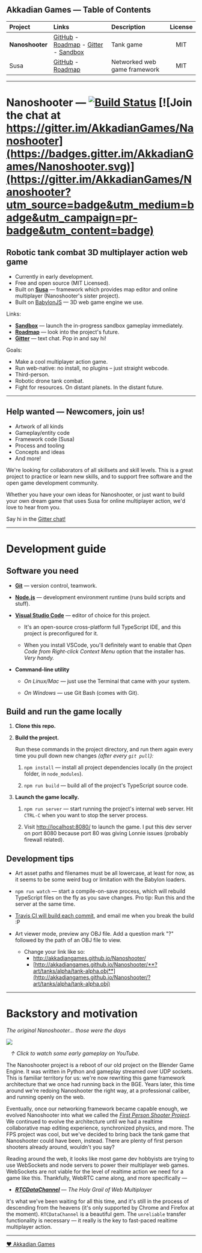 
## Akkadian Games — Table of Contents

| Project | Links | Description | License |
|:--------|:------|:------------|:-------:|
| **Nanoshooter** | [GitHub](https://github.com/AkkadianGames/Nanoshooter#readme) - [Roadmap](https://trello.com/b/Tr656Gke/nanoshooter-roadmap) - [Gitter](https://gitter.im/AkkadianGames/Nanoshooter) - [Sandbox](http://akkadiangames.github.io/Nanoshooter/) | Tank game | MIT |
| Susa | [GitHub](https://github.com/AkkadianGames/Susa#readme) - [Roadmap](https://trello.com/b/MGlfhN1a/susa-roadmap) | Networked web game framework | MIT |

--------

# Nanoshooter — [![Build Status](https://travis-ci.org/AkkadianGames/Nanoshooter.svg?branch=master)](https://travis-ci.org/AkkadianGames/Nanoshooter) [![Join the chat at https://gitter.im/AkkadianGames/Nanoshooter](https://badges.gitter.im/AkkadianGames/Nanoshooter.svg)](https://gitter.im/AkkadianGames/Nanoshooter?utm_source=badge&utm_medium=badge&utm_campaign=pr-badge&utm_content=badge)

## Robotic tank combat 3D multiplayer action web game

  - Currently in early development.
  - Free and open source (MIT Licensed).
  - Built on [**Susa**](https://github.com/AkkadianGames/Susa) — framework which provides map editor and online multiplayer (Nanoshooter's sister project).
  - Built on [BabylonJS](http://www.babylonjs.com/) — 3D web game engine we use.

Links:

  - [**Sandbox**](http://akkadiangames.github.io/Nanoshooter/) — launch the in-progress sandbox gameplay immediately.
  - [**Roadmap**](https://trello.com/b/Tr656Gke/nanoshooter-roadmap) — look into the project's future.
  - [**Gitter**](https://gitter.im/AkkadianGames/Nanoshooter) — text chat. Pop in and say hi!

Goals:

  - Make a cool multiplayer action game.
  - Run web-native: no install, no plugins – just straight webcode.
  - Third-person.
  - Robotic drone tank combat.
  - Fight for resources. On distant planets. In the distant future.

--------

## Help wanted — Newcomers, join us!

 - Artwork of all kinds
 - Gameplay/entity code
 - Framework code (Susa)
 - Process and tooling
 - Concepts and ideas
 - And more!

We're looking for collaborators of all skillsets and skill levels. This is a great project to practice or learn new skills, and to support free software and the open game development community.

Whether you have your own ideas for Nanoshooter, or just want to build your own dream game that uses Susa for online multiplayer action, we'd love to hear from you.

Say hi in the [Gitter chat!](https://gitter.im/AkkadianGames/Nanoshooter)

--------

# Development guide

## Software you need

  - [**Git**](https://git-scm.com/) — version control, teamwork.

  - [**Node.js**](https://nodejs.org/en/) — development environment runtime (runs build scripts and stuff).

  - [**Visual Studio Code**](https://code.visualstudio.com/) — editor of choice for this project.

    - It's an open-source cross-platform full TypeScript IDE, and this project is preconfigured for it.

    - When you install VSCode, you'll definitely want to enable that *Open Code from Right-click Context Menu* option that the installer has. *Very handy.*

  - **Command-line utility**

    - *On Linux/Mac* — just use the Terminal that came with your system.

    - *On Windows* — use Git Bash (comes with Git).

## Build and run the game locally

  1. **Clone this repo.**

  2. **Build the project.**

      Run these commands in the project directory, and run them again every time you pull down new changes *(after every `git pull`):*

      1. `npm install` — install all project dependencies locally (in the project folder, in `node_modules`).

      2. `npm run build` — build all of the project's TypeScript source code.

  3. **Launch the game locally.**

      1. `npm run server` — start running the project's internal web server. Hit `CTRL-C` when you want to stop the server process.

      2. Visit [http://localhost:8080/](http://localhost:8080/) to launch the game. I put this dev server on port 8080 because port 80 was giving Lonnie issues (probably firewall related).

## Development tips

  - Art asset paths and filenames must be all lowercase, at least for now, as it seems to be some weird bug or limitation with the Babylon loaders.

  - `npm run watch` — start a compile-on-save process, which will rebuild TypeScript files on the fly as you save changes. Pro tip: Run this and the server at the same time.

  - [Travis CI will build each commit](https://travis-ci.org/AkkadianGames/Nanoshooter), and email me when you break the build :P

  - Art viewer mode, preview any OBJ file. Add a question mark "?" followed by the path of an OBJ file to view.

      - Change your link like so:
        - http://akkadiangames.github.io/Nanoshooter/
        - [http://akkadiangames.github.io/Nanoshooter/**?art/tanks/alpha/tank-alpha.obj**](http://akkadiangames.github.io/Nanoshooter/?art/tanks/alpha/tank-alpha.obj)

--------

# Backstory and motivation

*The original Nanoshooter... those were the days*

[![](http://img.youtube.com/vi/DMLNCdJ3dls/mqdefault.jpg)](https://www.youtube.com/watch?v=DMLNCdJ3dls)

&nbsp;&nbsp; *↑ Click to watch some early gameplay on YouTube.*

The Nanoshooter project is a reboot of our old project on the Blender Game Engine. It was written in Python and gameplay streamed over UDP sockets. This is familiar territory for us: we're now rewriting this game framework architecture that we once had running back in the BGE. Years later, this time around we're redoing Nanoshooter the right way, at a professional caliber, and running openly on the web.

Eventually, once our networking framework became capable enough, we evolved Nanoshooter into what we called the [*First Person Shooter Project*](https://github.com/Gomer3261/fps-project). We continued to evolve the architecture until we had a realtime collaborative map editing experience, synchronized physics, and more. The FPS project was cool, but we've decided to bring back the tank game that Nanoshooter could have been, instead. There are plenty of first person shooters already around, wouldn't you say?

Reading around the web, it looks like most game dev hobbyists are trying to use WebSockets and node servers to power their multiplayer web games. WebSockets are not viable for the level of realtime action we need for a game like this. Thankfully, WebRTC came along, and more specifically —

  - [***RTCDataChannel***](https://www.w3.org/TR/webrtc/#rtcdatachannel) — *The Holy Grail of Web Multiplayer*

It's what we've been waiting for all this time, and it's still in the process of descending from the heavens (it's only supported by Chrome and Firefox at the moment). `RTCDataChannel` is a beautiful gem. The `unreliable` transfer functionality is necessary — it really is the key to fast-paced realtime multiplayer action.

--------

  [❤ Akkadian Games](https://github.com/AkkadianGames)
